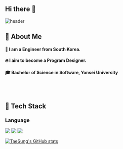 ## Hi there 👋

<!--
**taesung-yun/taesung-yun** is a ✨ _special_ ✨ repository because its `README.md` (this file) appears on your GitHub profile.

Here are some ideas to get you started:

- 🔭 I’m currently working on ...
- 🌱 I’m currently learning ...
- 👯 I’m looking to collaborate on ...
- 🤔 I’m looking for help with ...
- 💬 Ask me about ...
- 📫 How to reach me: ...
- 😄 Pronouns: ...
- ⚡ Fun fact: ...
-->

![header](https://capsule-render.vercel.app/api?type=venom&text=Welcome%20to%20my%20World!)

 <!--Body-->
  
  ## 👀 About Me
  #### :raising_hand: I am a Engineer from South Korea.<br/>
  #### :fire: I aim to become a Program Designer.<br/>
  #### :mortar_board: Bachelor of Science in Software, Yonsei University
  <br/>
  <br/>
  
## 🧱 Tech Stack
  ### Language
  <!--Python-->
  <img src="https://img.shields.io/badge/Python-3776AB?style=flat-square&logo=Python&logoColor=white"/>
  <!--JavaScript-->
  <img src="https://img.shields.io/badge/JavaScript-F7DF1E?style=flat-square&logo=JavaScript&logoColor=white"/>
  <!--C++-->
  <img src="https://img.shields.io/badge/C++-00599C?style=flat-square&logo=C++&logoColor=white"/>

[![TaeSung's GitHub stats](https://github-readme-stats.vercel.app/api?username=TaeSung)](https://github.com/anuraghazra/github-readme-stats)
